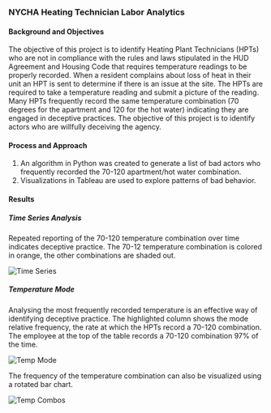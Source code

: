 ### NYCHA Heating Technician Labor Analytics

#### Background and Objectives
The objective of this project is to identify Heating Plant Technicians (HPTs) who are not in compliance with the rules and laws stipulated in the HUD Agreement and Housing Code that requires temperature readings to be properly recorded. When a resident complains about loss of heat in their unit an HPT is sent to determine if there is an issue at the site. The HPTs are required to take a temperature reading and submit a picture of the reading.  Many HPTs frequently record the same temperature combination (70 degrees for the apartment and 120 for the hot water) indicating they are engaged in deceptive practices. The objective of this project is to identify actors who are willfully deceiving the agency.

#### Process and Approach
1. An algorithm in Python was created to generate a list of bad actors who frequently recorded the 70-120 apartment/hot water combination.
2. Visualizations in Tableau are used to explore patterns of bad behavior.

#### Results
##### Time Series Analysis
Repeated reporting of the 70-120 temperature combination over time indicates deceptive practice. The 70-12 temperature combination is colored in orange, the other combinations are shaded out.

![Time Series](https://github.com/dariusmehri/NYCHA-Heating-Technician-Labor-Analytics/assets/11237613/ee319b75-26ed-454f-8026-c385c7da2716)


##### Temperature Mode
Analysing the most frequently recorded temperature is an effective way of identifying deceptive practice. The highlighted column shows the mode relative frequency, the rate at which the HPTs record a 70-120 combination. The employee at the top of the table records a 70-120 combination 97% of the time. 

![Temp Mode](https://github.com/dariusmehri/NYCHA-Heating-Technician-Labor-Analytics/assets/11237613/8fc8f893-4514-4db7-af88-2caa6955c870)

The frequency of the temperature combination can also be visualized using a rotated bar chart.

![Temp Combos](https://github.com/dariusmehri/NYCHA-Heating-Technician-Labor-Analytics/assets/11237613/b2c8c0f1-7c4d-4295-bc54-0936b3c7e6e4)



